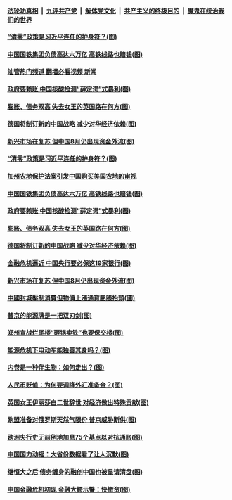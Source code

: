 ####  [法轮功真相](../../../../basic/blob/master/README.md?t=09111501) &nbsp;|&nbsp; [九评共产党](../../../../9ping.md/blob/master/README.md?t=09111501) &nbsp;|&nbsp; [解体党文化](../../../../jtdwh.md/blob/master/README.md?t=09111501)  &nbsp;|&nbsp; [共产主义的终极目的](../../../../gczydzjmd.md/blob/master/README.md?t=09111501) &nbsp;|&nbsp; [魔鬼在统治我们的世界](../../../../mgztzwmdsj.md/blob/master/README.md?t=09111501) 

#### [“清零”政策是习近平连任的护身符？(图)](../pages/p5/1016339.md?t=09111501) 

#### [中国国铁集团负债高达六万亿 高铁线路也赔钱(图)](../pages/p5/1016393.md?t=09111501) 

#### [油管热门频道 翻墙必看视频 新闻](http://45.76.130.85:81/youtube.html?09111501)

#### [政府要赖账 中国核酸检测“薛定谔”式暴利(图)](../pages/p5/1016386.md?t=09111501) 

#### [膨胀、债务双高 失去女王的英国路在何方(图)](../pages/p5/1016350.md?t=09111501) 

#### [德国将制订新的中国战略 减少对华经济依赖(图)](../pages/p5/1016348.md?t=09111501) 

#### [新兴市场在复苏 但中国8月仍出现资金外流(图)](../pages/p5/1016334.md?t=09111501) 

#### [“清零”政策是习近平连任的护身符？(图)](../pages/p5/1016339.md?t=09111501) 

#### [加州农地保护法案引发中国购买美国农地的审视](../pages/p5/1016394.md?t=09111501) 

#### [中国国铁集团负债高达六万亿 高铁线路也赔钱(图)](../pages/p5/1016393.md?t=09111501) 

#### [政府要赖账 中国核酸检测“薛定谔”式暴利(图)](../pages/p5/1016386.md?t=09111501) 

#### [膨胀、债务双高 失去女王的英国路在何方(图)](../pages/p5/1016350.md?t=09111501) 

#### [德国将制订新的中国战略 减少对华经济依赖(图)](../pages/p5/1016348.md?t=09111501) 

#### [金融危机逼近 中国央行要必保这19家银行(图)](../pages/p5/1016332.md?t=09111501) 

#### [新兴市场在复苏 但中国8月仍出现资金外流(图)](../pages/p5/1016334.md?t=09111501) 

#### [中國封城壓制消費但物價上漲通貨膨脹抬頭(圖)](../pages/p5/1016318.md?t=09111501) 

#### [普京的能源牌是一把双刃剑(图)](../pages/p5/1016265.md?t=09111501) 

#### [郑州宣战烂尾楼“砸锅卖铁”也要保交楼(图)](../pages/p5/1016266.md?t=09111501) 

#### [能源危机下电动车能独善其身吗？(图)](../pages/p5/1016281.md?t=09111501) 

#### [内卷是一种伴生物：如何走出？(图)](../pages/p5/1016279.md?t=09111501) 

#### [人民币贬值：为何要调降外汇准备金？(图)](../pages/p5/1016273.md?t=09111501) 

#### [英国女王伊丽莎白二世辞世 对经济做出特殊贡献(图)](../pages/p5/1016264.md?t=09111501) 

#### [欧盟准备对俄罗斯天然气限价 普京威胁断供(图)](../pages/p5/1016254.md?t=09111501) 

#### [欧洲央行史无前例地加息75个基点以对抗通胀(图)](../pages/p5/1016252.md?t=09111501) 

#### [中国国力动摇：大省份数据看了让人沉默(图)](../pages/p5/1016240.md?t=09111501) 

#### [继恒大之后 债务缠身的融创中国也被呈请清盘(图)](../pages/p5/1016239.md?t=09111501) 

#### [中国金融危机初现 金融大鳄示警：快撤资(图)](../pages/p5/1016152.md?t=09111501) 

<img src='http://gfw-breaker.win/goodnews/indexes/p5.md' width='0px' height='0px'/>
